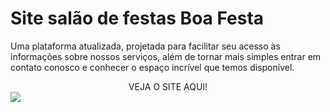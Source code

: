 # Site salão de festas Boa Festa
Uma plataforma atualizada, projetada para facilitar seu acesso às informações sobre nossos serviços, além de tornar mais simples entrar em contato conosco e conhecer o espaço incrível que temos disponível.

<div align="center">
<h1href:"https://samukiszhsd.github.io/site-boa-festa-new/">VEJA O SITE AQUI!</h1>
</div>

<img align="center" src="https://github.com/SAMUKISZHSD/site-boa-festa-new/blob/main/img/IMG-20220921-WA0081__1_-removebg-preview.png">
